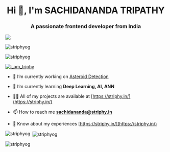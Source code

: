 <h1 align="center">Hi 👋, I'm SACHIDANANDA TRIPATHY</h1>
<h3 align="center">A passionate frontend developer from India</h3>
<img align="center" src="https://user-images.githubusercontent.com/73323807/145879527-c6da25b4-5476-4fb3-bf6c-f0793ca50be2.gif">

<p align="left"> <img src="https://komarev.com/ghpvc/?username=striphyog&label=Profile%20views&color=0e75b6&style=flat" alt="striphyog" /> </p>

<p align="left"> <a href="https://github.com/ryo-ma/github-profile-trophy"><img src="https://github-profile-trophy.vercel.app/?username=striphyog" alt="striphyog" /></a> </p>

<p align="left"> <a href="https://twitter.com/i_am_triphy" target="blank"><img src="https://img.shields.io/twitter/follow/i_am_triphy?logo=twitter&style=for-the-badge" alt="i_am_triphy" /></a> </p>

- 🔭 I’m currently working on [Asteroid Detection](https://www.jpl.nasa.gov/asteroid-watch)

- 🌱 I’m currently learning **Deep Learning, AI, ANN**

- 👨‍💻 All of my projects are available at [https://striphy.in/](https://striphy.in/)

- 📫 How to reach me **sachidananda@striphy.in**

- 📄 Know about my experiences [https://striphy.in/](https://striphy.in/)



<p><img align="left" src="https://github-readme-stats.vercel.app/api/top-langs?username=striphyog&show_icons=true&locale=en&layout=compact" alt="striphyog" /></p>

<p>&nbsp;<img align="center" src="https://github-readme-stats.vercel.app/api?username=striphyog&show_icons=true&locale=en" alt="striphyog" /></p>

<p><img align="center" src="https://github-readme-streak-stats.herokuapp.com/?user=striphyog&" alt="striphyog" /></p>
